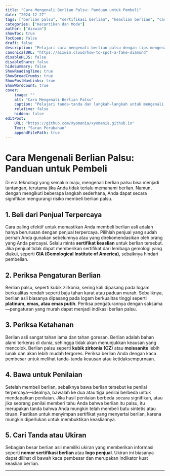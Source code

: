 ```yaml
---
title: "Cara Mengenali Berlian Palsu: Panduan untuk Pembeli"
date: "2024-12-27"
tags: ["berlian palsu", "sertifikasi berlian", "keaslian berlian", "cara mengenali berlian palsu", "tips membeli perhiasan"]
categories: ["Kecantikan dan Mode"]
author: ["Aixwim"]
showToc: true
TocOpen: false
draft: false
description: "Pelajari cara mengenali berlian palsu dengan tips mengenai sertifikasi, pengaturan, dan metode untuk memverifikasi keaslian."
canonicalURL: "https://aixwim.cloud/how-to-spot-a-fake-diamond"
disableHLJS: false
disableShare: false
hideSummary: false
ShowReadingTime: true
ShowBreadCrumbs: true
ShowPostNavLinks: true
ShowWordCount: true
cover:
    image: ""
    alt: "Cara Mengenali Berlian Palsu"
    caption: "Pelajari tanda-tanda dan langkah-langkah untuk mengenali berlian palsu sebelum membeli."
    relative: false
    hidden: false
editPost:
    URL: "https://github.com/Xyomania/xyomania.github.io"
    Text: "Saran Perubahan"
    appendFilePath: true
---
```


# Cara Mengenali Berlian Palsu: Panduan untuk Pembeli

Di era teknologi yang semakin maju, mengenali berlian palsu bisa menjadi tantangan, terutama jika Anda tidak terlalu memahami berlian. Namun, dengan mengikuti beberapa langkah sederhana, Anda dapat secara signifikan mengurangi risiko membeli berlian palsu.

## 1. **Beli dari Penjual Terpercaya**

Cara paling efektif untuk memastikan Anda membeli berlian asli adalah hanya berurusan dengan penjual terpercaya. Pilihlah penjual yang sudah pernah Anda gunakan sebelumnya atau yang direkomendasikan oleh orang yang Anda percayai. Selalu minta **sertifikat keaslian** untuk berlian tersebut. Jika penjual tidak dapat memberikan sertifikat dari lembaga gemologi yang diakui, seperti **GIA (Gemological Institute of America)**, sebaiknya hindari pembelian.

## 2. **Periksa Pengaturan Berlian**

Berlian palsu, seperti kubik zirkonia, sering kali dipasang pada logam berkualitas rendah seperti baja tahan karat atau paduan murah. Sebaliknya, berlian asli biasanya dipasang pada logam berkualitas tinggi seperti **platinum, emas, atau emas putih**. Periksa pengaturannya dengan saksama—pengaturan yang murah dapat menjadi indikasi berlian palsu.

## 3. **Periksa Ketahanan**

Berlian asli sangat tahan lama dan tahan goresan. Berlian adalah bahan alami terkeras di dunia, sehingga tidak akan menunjukkan keausan yang mencolok. Berlian palsu seperti **kubik zirkonia (CZ)** atau **moissanite** lebih lunak dan akan lebih mudah tergores. Periksa berlian Anda dengan kaca pembesar untuk melihat tanda-tanda keausan atau ketidaksempurnaan.

## 4. **Bawa untuk Penilaian**

Setelah membeli berlian, sebaiknya bawa berlian tersebut ke penilai terpercaya—idealnya, bawalah ke dua atau tiga penilai berbeda untuk mendapatkan penilaian. Jika hasil penilaian berbeda secara signifikan, atau jika seorang penilai memberi tahu Anda bahwa berlian itu palsu, itu merupakan tanda bahwa Anda mungkin telah membeli batu sintetis atau tiruan. Pastikan untuk menyimpan sertifikat yang menyertai berlian, karena mungkin diperlukan untuk membuktikan keasliannya.

## 5. **Cari Tanda atau Ukiran**

Sebagian besar berlian asli memiliki ukiran yang memberikan informasi seperti **nomor sertifikasi berlian** atau **logo penjual**. Ukiran ini biasanya dapat dilihat di bawah kaca pembesar dan merupakan indikator kuat keaslian berlian.

---
